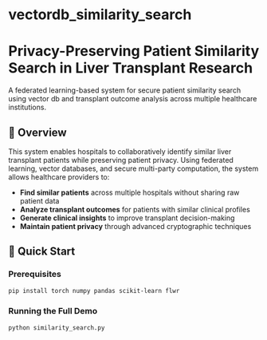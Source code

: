 # vectordb_similarity_search

# Privacy-Preserving Patient Similarity Search in Liver Transplant Research

A federated learning-based system for secure patient similarity search using vector db and transplant outcome analysis across multiple healthcare institutions.

## 🏥 Overview

This system enables hospitals to collaboratively identify similar liver transplant patients while preserving patient privacy. Using federated learning, vector databases, and secure multi-party computation, the system allows healthcare providers to:

- **Find similar patients** across multiple hospitals without sharing raw patient data
- **Analyze transplant outcomes** for patients with similar clinical profiles
- **Generate clinical insights** to improve transplant decision-making
- **Maintain patient privacy** through advanced cryptographic techniques



## 🚀 Quick Start

### Prerequisites
```bash
pip install torch numpy pandas scikit-learn flwr
```



### Running the Full Demo
```python
python similarity_search.py
```

